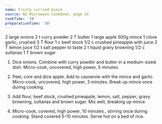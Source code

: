 ```yaml
---
name: Fruity curried mince
source: NZ Microwave Cookbook, page 24
cookTime: '18'
preparationTime: '30'
---
```


2 large onions
2 t curry powder
2 T butter
1 large apple
500g mince 
1 clove garlic, crushed
3 T flour
1 c beef stock
1/2 c crushed pineapple with juice
2 T lemon juice
1/2 t salt
pepper to taste
2 t liquid gravy browning
1/2 c sultanas
1 T brown sugar

1.  Dice onions.  Combine with curry powder and butter in a medium-sized dish.  Micro-cook, uncovered, high power, 5 minutes.

2.  Peel, core and dice apple.  Add to casserole with the mince and garlic.  Micro-cook, uncovered, high power, 3 minutes.  Break up mince once during cooking.

3.  Add flour, beef stock, crushed pineapple, lemon, salt, pepper, gravy browning, sultanas and brown sugar.  Mix well, breaking up mince.

4.  Micro-cook, covered, high power, 10 minutes., stirring once during cooking.  Stand covered 5-10 minutes.  Serve hot on a bed of rice.

